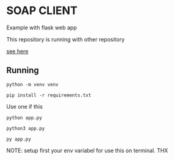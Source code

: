 # SOAP CLIENT
Example with flask web app

This repository is running with other repository

[see here](https://github.com/Yukie-Billal/soap-web-service-php)


## Running

```shell
python -m venv venv

pip install -r requirements.txt
```

Use one if this

```shell
python app.py
```

```shell
python3 app.py
```

```shell
py app.py
```

NOTE: setup first your env variabel for use this on terminal. THX